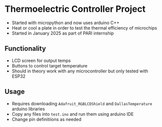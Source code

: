 # Thermoelectric Controller Project
- Started with micropython and now uses arduino C++
- Heat or cool a plate in order to test the thermal efficiency of microchips
- Started in January 2025 as part of PARI internship
## Functionality
- LCD screen for output temps
- Buttons to control target temperature
- Should in theory work with any microcontroller but only tested with ESP32
## Usage
- Requires downloading `Adafruit_RGBLCDShield` and `DallasTemperature` arduino libraries
- Copy any files into `test.ino` and run them using arduino IDE
- Change pin definitiions as needed